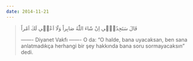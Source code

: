 ```yaml
---
date: 2014-11-21
---
```


> قَالَ سَتَجِدُن۪ٓي اِنْ شَٓاءَ اللّٰهُ صَابِراً وَلَٓا اَعْص۪ي لَكَ اَمْراً
> 
> ——- Diyanet Vakfı ——- 
> O da: “O halde, bana uyacaksan, ben sana anlatmadıkça herhangi bir şey hakkında bana soru sormayacaksın” dedi.
